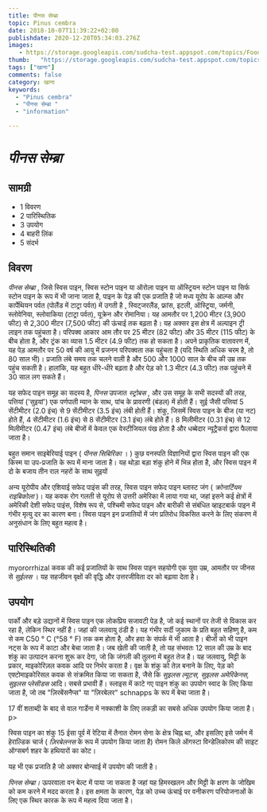 ```yaml
---
title: पीनस सेम्ब्रा 
topic: Pinus cembra
date: 2018-10-07T11:39:22+02:00
publishdate: 2020-12-20T05:34:03.276Z
images: 
   - https://storage.googleapis.com/sudcha-test.appspot.com/topics/Food/pinus_cembra/1.jpeg
thumb:   "https://storage.googleapis.com/sudcha-test.appspot.com/topics/Food/pinus_cembra/thumb.jpeg"
tags: ["खाना"]
comments: false
category: खाना
keywords: 
  - "Pinus cembra"
  - "पीनस सेम्ब्रा "
  - "information"

---
```

<h1> <i> पीनस सेम्ब्रा </i> </h1> <p> </p> <h2> सामग्री </h2> <ul> <li> 1 विवरण </li> <li> 2 पारिस्थितिक </li> <li> 3 उपयोग </li> <li> 4 बाहरी लिंक </li> <li> 5 संदर्भ </li> </ul> <h2> विवरण </h2> <p> <i> पीनस सेम्ब्रा </i>, जिसे स्विस पाइन, स्विस स्टोन पाइन या ऑरोला पाइन या ऑस्ट्रियन स्टोन पाइन या सिर्फ स्टोन पाइन के रूप में भी जाना जाता है, पाइन के पेड़ की एक प्रजाति है जो मध्य यूरोप के आल्प्स और कार्पेथियन पर्वत (पोलैंड में टाट्रा पर्वत) में उगती है , स्विट्जरलैंड, फ्रांस, इटली, ऑस्ट्रिया, जर्मनी, स्लोवेनिया, स्लोवाकिया (टाट्रा पर्वत), यूक्रेन और रोमानिया। यह आमतौर पर 1,200 मीटर (3,900 फीट) से 2,300 मीटर (7,500 फीट) की ऊंचाई तक बढ़ता है। यह अक्सर इस क्षेत्र में अल्पाइन ट्री लाइन तक पहुंचता है। परिपक्व आकार आम तौर पर 25 मीटर (82 फीट) और 35 मीटर (115 फीट) के बीच होता है, और ट्रंक का व्यास 1.5 मीटर (4.9 फीट) तक हो सकता है। अपने प्राकृतिक वातावरण में, यह पेड़ आमतौर पर 50 वर्ष की आयु में प्रजनन परिपक्वता तक पहुंचता है (यदि स्थिति अधिक चरम है, तो 80 साल भी)। प्रजाति लंबे समय तक चलने वाली है और 500 और 1000 साल के बीच की उम्र तक पहुंच सकती है। हालांकि, यह बहुत धीरे-धीरे बढ़ता है और पेड़ को 1.3 मीटर (4.3 फीट) तक पहुंचने में 30 साल लग सकते हैं। </p> <p> यह सफेद पाइन समूह का सदस्य है, <i> पिनस </i> उपजात <i> स्ट्रोबस </i>, और उस समूह के सभी सदस्यों की तरह, पत्तियां ('सुइयां') एक पर्णपाती म्यान के साथ, पांच के प्रावरणी (बंडल) में होती हैं। सुई जैसी पत्तियां 5 सेंटीमीटर (2.0 इंच) से 9 सेंटीमीटर (3.5 इंच) लंबी होती हैं। शंकु, जिसमें स्विस पाइन के बीज (या नट) होते हैं, 4 सेंटीमीटर (1.6 इंच) से 8 सेंटीमीटर (3.1 इंच) लंबे होते हैं। 8 मिलीमीटर (0.31 इंच) से 12 मिलीमीटर (0.47 इंच) लंबे बीजों में केवल एक वेस्टीजियल पंख होता है और धब्बेदार न्यूट्रैकर्स द्वारा फैलाया जाता है। </p> <p> बहुत समान साइबेरियाई पाइन (<i> पीनस सिबिरिका </i>। ) कुछ वनस्पति विज्ञानियों द्वारा स्विस पाइन की एक किस्म या उप-प्रजाति के रूप में माना जाता है। यह थोड़ा बड़ा शंकु होने में भिन्न होता है, और स्विस पाइन में दो के बजाय तीन राल नहरों के साथ सुइयों </p> <p> अन्य यूरोपीय और एशियाई सफेद पाइंस की तरह, स्विस पाइन सफेद पाइन ब्लास्ट जंग (<i> क्रोनार्टियम राइबिकोला </i>)। यह कवक रोग गलती से यूरोप से उत्तरी अमेरिका में लाया गया था, जहां इसने कई क्षेत्रों में अमेरिकी देशी सफेद पाइंस, विशेष रूप से, पश्चिमी सफेद पाइन और बारीकी से संबंधित व्हाइटबार्क पाइन में गंभीर मृत्यु दर का कारण बना। स्विस पाइन इन प्रजातियों में जंग प्रतिरोध विकसित करने के लिए संकरण में अनुसंधान के लिए बहुत महत्व है। </p> <p> </p> <h2> पारिस्थितिकी </h2> <p> myororrhizal कवक की कई प्रजातियों के साथ स्विस पाइन सहयोगी एक युवा उम्र, आमतौर पर जीनस से <i> सुईलस </i>। यह सहजीवन वृक्षों की वृद्धि और उत्तरजीविता दर को बढ़ावा देता है। </p> <h2> उपयोग </h2> <p> पार्कों और बड़े उद्यानों में स्विस पाइन एक लोकप्रिय सजावटी पेड़ है, जो कई स्थानों पर तेजी से विकास कर रहा है, लेकिन स्थिर नहीं है। जहां की जलवायु ठंडी है। यह गंभीर सर्दी जुकाम के प्रति बहुत सहिष्णु है, कम से कम C50 ° C (°58 ° F) तक कम होता है, और हवा के संपर्क में भी आता है। बीजों को भी पाइन नट्स के रूप में काटा और बेचा जाता है। जब खेती की जाती है, तो यह संभवतः 12 साल की उम्र के बाद शंकु का उत्पादन करना शुरू कर देगा, जो कि जंगली की तुलना में बहुत तेज है। यह जलवायु, मिट्टी के प्रकार, माइकोरिज़ल कवक आदि पर निर्भर करता है। वृक्ष के शंकु को तेज़ बनाने के लिए, पेड़ को एक्टोमाइकोरिसल कवक से संक्रमित किया जा सकता है, जैसे कि <i> सुइलस ल्यूटस, सुइलस अमेरिकेनस, सुइलस प्लेसीडस </i> आदि। सबसे प्रभावी हैं। स्लाइस में काटे गए पाइन शंकु का उपयोग स्वाद के लिए किया जाता है, जो तब "ज़िरबेंसनैप्स" या "ज़िरबेलर" schnapps के रूप में बेचा जाता है। </p> <p> 17 वीं शताब्दी के बाद से वाल गार्डेना में नक्काशी के लिए लकड़ी का सबसे अधिक उपयोग किया जाता है। <//> p> <p> स्विस पाइन का शंकु 15 ईसा पूर्व में रेटिया में तैनात रोमन सेना के क्षेत्र चिह्न था, और इसलिए इसे जर्मन में हेराल्डिक चार्ज (<i> ज़िरबेलनस </i> के रूप में उपयोग किया जाता है) रोमन किले ऑगस्टा विन्डेलिकोरम की साइट ऑग्सबर्ग शहर के हथियारों का कोट। </p> <p> यह भी एक प्रजाति है जो अक्सर बोन्साई में उपयोग की जाती है। </p> <p> <i> पिनस सेम्ब्रा। </i> ऊपरवाला वन बेल्ट में पाया जा सकता है जहां यह हिमस्खलन और मिट्टी के क्षरण के जोखिम को कम करने में मदद करता है। इस क्षमता के कारण, पेड़ को उच्च ऊंचाई पर वनीकरण परियोजनाओं के लिए एक स्थिर कारक के रूप में महत्व दिया जाता है। </p> 